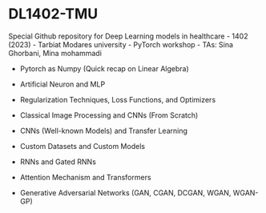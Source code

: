 # DL1402-TMU
Special Github repository for Deep Learning models in healthcare - 1402 (2023) - Tarbiat Modares university - PyTorch workshop - TAs: Sina Ghorbani, Mina mohammadi


- Pytorch as Numpy (Quick recap on Linear Algebra)

- Artificial Neuron and MLP

- Regularization Techniques, Loss Functions, and Optimizers

- Classical Image Processing and CNNs (From Scratch)

- CNNs (Well-known Models) and Transfer Learning

- Custom Datasets and Custom Models

- RNNs and Gated RNNs

- Attention Mechanism and Transformers

- Generative Adversarial Networks (GAN, CGAN, DCGAN, WGAN, WGAN-GP)
